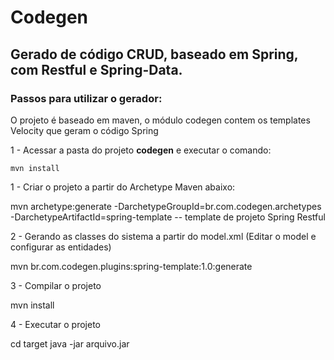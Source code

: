 # Codegen 

## Gerado de código CRUD, baseado em Spring, com Restful e Spring-Data.

### Passos para utilizar o gerador:

O projeto é baseado em maven, o módulo codegen contem os templates Velocity que geram o código Spring

1 - Acessar a pasta do projeto **codegen** e executar o comando: 

	mvn install


	
1 - Criar o projeto a partir do Archetype Maven abaixo:

mvn archetype:generate -DarchetypeGroupId=br.com.codegen.archetypes -DarchetypeArtifactId=spring-template -- template de projeto Spring Restful

2 - Gerando as classes do sistema a partir do model.xml (Editar o model e configurar as entidades)

mvn br.com.codegen.plugins:spring-template:1.0:generate

3 - Compilar o projeto

mvn install

4 - Executar o projeto

cd target
java -jar arquivo.jar
